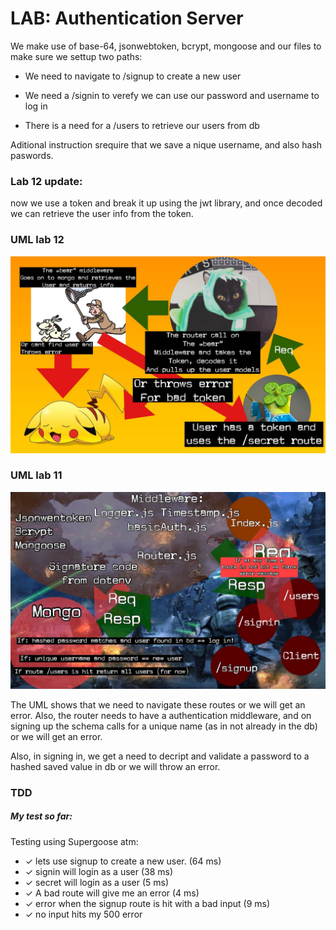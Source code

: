 # LAB: Authentication Server

We make use of base-64, jsonwebtoken, bcrypt, mongoose and our files to make sure we settup two paths: 

- We need to navigate to /signup to create a new user

- We need a /signin to verefy we can use our password and username to log in

- There is a need for a /users to retrieve our users from db

Aditional instruction srequire that we save a nique username, and also hash paswords.


### Lab 12 update: 

now we use a token and break it up using the jwt library, and once decoded we can retrieve the user info from the token.

### UML lab 12


![UML](https://github.com/401Repo/authentication/blob/main/Image%20from%20iOS%20(2).jpg?raw=true)


### UML lab 11


![UML](https://github.com/401Repo/authentication/blob/main/Image%20from%20iOS%20(1).jpg)

The UML shows that we need to navigate these routes or we will get an error. Also, the router needs to have a authentication middleware, and on signing up the schema calls for a unique name (as in not already in the db) or we will get an error.

Also, in signing in, we get a need to decript and validate a password to a hashed saved value in db or we will throw an error.




### TDD

#####  My test so far:
  
  Testing using Supergoose atm:
  
 -   ✓ lets use signup to create a new user. (64 ms)
 -   ✓ signin will login as a user (38 ms)
 -   ✓ secret will login as a user (5 ms)
 -   ✓ A bad route will give me an error (4 ms)
 -   ✓ error when the signup route is hit with a bad input (9 ms)
 -   ✓ no input hits my 500 error


